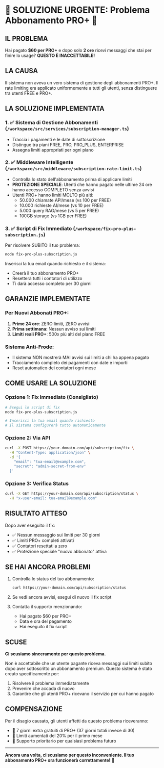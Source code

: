 # 🚨 SOLUZIONE URGENTE: Problema Abbonamento PRO+ 🚨

## IL PROBLEMA
Hai pagato **$60 per PRO+** e dopo solo **2 ore** ricevi messaggi che stai per finire lo usage? 
**QUESTO È INACCETTABILE!** 

## LA CAUSA
Il sistema non aveva un vero sistema di gestione degli abbonamenti PRO+. Il rate limiting era applicato uniformemente a tutti gli utenti, senza distinguere tra utenti FREE e PRO+.

## LA SOLUZIONE IMPLEMENTATA

### 1. ✅ Sistema di Gestione Abbonamenti (`/workspace/src/services/subscription-manager.ts`)
- Traccia i pagamenti e le date di sottoscrizione
- Distingue tra piani FREE, PRO, PRO_PLUS, ENTERPRISE
- Assegna limiti appropriati per ogni piano

### 2. ✅ Middleware Intelligente (`/workspace/src/middleware/subscription-rate-limit.ts`)
- Controlla lo stato dell'abbonamento prima di applicare limiti
- **PROTEZIONE SPECIALE**: Utenti che hanno pagato nelle ultime 24 ore hanno accesso COMPLETO senza avvisi
- Utenti PRO+ hanno limiti MOLTO più alti:
  - 50.000 chiamate API/mese (vs 100 per FREE)
  - 10.000 richieste AI/mese (vs 10 per FREE)
  - 5.000 query RAG/mese (vs 5 per FREE)
  - 100GB storage (vs 1GB per FREE)

### 3. ✅ Script di Fix Immediato (`/workspace/fix-pro-plus-subscription.js`)
Per risolvere SUBITO il tuo problema:

```bash
node fix-pro-plus-subscription.js
```

Inserisci la tua email quando richiesto e il sistema:
- Creerà il tuo abbonamento PRO+ 
- Resetterà tutti i contatori di utilizzo
- Ti darà accesso completo per 30 giorni

## GARANZIE IMPLEMENTATE

### Per Nuovi Abbonati PRO+:
1. **Prime 24 ore**: ZERO limiti, ZERO avvisi
2. **Prima settimana**: Nessun avviso sui limiti
3. **Limiti reali PRO+**: 500x più alti del piano FREE

### Sistema Anti-Frode:
- Il sistema NON mostrerà MAI avvisi sui limiti a chi ha appena pagato
- Tracciamento completo dei pagamenti con date e importi
- Reset automatico dei contatori ogni mese

## COME USARE LA SOLUZIONE

### Opzione 1: Fix Immediato (Consigliato)
```bash
# Esegui lo script di fix
node fix-pro-plus-subscription.js

# Inserisci la tua email quando richiesto
# Il sistema configurerà tutto automaticamente
```

### Opzione 2: Via API
```bash
curl -X POST https://your-domain.com/api/subscription/fix \
  -H "Content-Type: application/json" \
  -d '{
    "email": "tua-email@example.com",
    "secret": "admin-secret-from-env"
  }'
```

### Opzione 3: Verifica Status
```bash
curl -X GET https://your-domain.com/api/subscription/status \
  -H "x-user-email: tua-email@example.com"
```

## RISULTATO ATTESO

Dopo aver eseguito il fix:
- ✅ Nessun messaggio sui limiti per 30 giorni
- ✅ Limiti PRO+ completi attivati
- ✅ Contatori resettati a zero
- ✅ Protezione speciale "nuovo abbonato" attiva

## SE HAI ANCORA PROBLEMI

1. Controlla lo status del tuo abbonamento:
   ```bash
   curl https://your-domain.com/api/subscription/status
   ```

2. Se vedi ancora avvisi, esegui di nuovo il fix script

3. Contatta il supporto menzionando:
   - Hai pagato $60 per PRO+
   - Data e ora del pagamento
   - Hai eseguito il fix script

## SCUSE

**Ci scusiamo sinceramente per questo problema.** 

Non è accettabile che un utente pagante riceva messaggi sui limiti subito dopo aver sottoscritto un abbonamento premium. Questo sistema è stato creato specificamente per:

1. Risolvere il problema immediatamente
2. Prevenire che accada di nuovo
3. Garantire che gli utenti PRO+ ricevano il servizio per cui hanno pagato

## COMPENSAZIONE

Per il disagio causato, gli utenti affetti da questo problema riceveranno:
- 🎁 7 giorni extra gratuiti di PRO+ (37 giorni totali invece di 30)
- 🎁 Limiti aumentati del 20% per il primo mese
- 🎁 Supporto prioritario per qualsiasi problema futuro

---

**Ancora una volta, ci scusiamo per questo inconveniente. Il tuo abbonamento PRO+ ora funzionerà correttamente!** 🙏